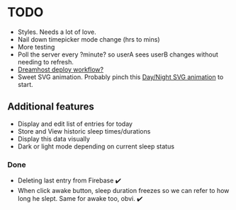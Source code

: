 # TODO

-   Styles. Needs a lot of love.
-   Nail down timepicker mode change (hrs to mins)
-   More testing
-   Poll the server every ?minute? so userA sees userB changes without needing to refresh.
-   [Dreamhost deploy workflow?](https://help.dreamhost.com/hc/en-us/articles/216445197-Pushing-your-local-Git-repository-to-a-DreamHost-server-Linux-Mac-OS-X)
-   Sweet SVG animation. Probably pinch this [Day/Night SVG animation](https://codepen.io/trig65/pen/ExjbmEJ) to start.

## Additional features

-   Display and edit list of entries for today
-   Store and View historic sleep times/durations
-   Display this data visually
-   Dark or light mode depending on current sleep status

### Done

-   Deleting last entry from Firebase ✔️
-   When click awake button, sleep duration freezes so we can refer to how long he slept. Same for awake too, obvi. ✔️
